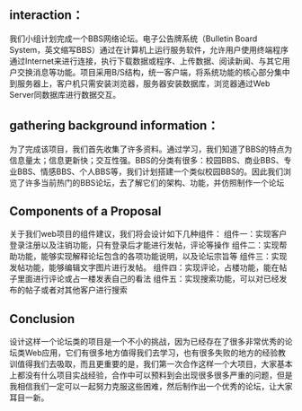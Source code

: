 ## interaction：
我们小组计划完成一个BBS网络论坛。电子公告牌系统（Bulletin Board System，英文缩写BBS）通过在计算机上运行服务软件，允许用户使用终端程序通过Internet来进行连接，执行下载数据或程序、上传数据、阅读新闻、与其它用户交换消息等功能。项目采用B/S结构，统一客户端，将系统功能的核心部分集中到服务器上，客户机只需安装浏览器，服务器安装数据库，浏览器通过Web Server同数据库进行数据交互。

## gathering background information：
为了完成该项目，我们首先收集了许多资料。通过学习，我们知道了BBS的特点为信息量太；信息更新快；交互性强。BBS的分类有很多：校园BBS、商业BBS、专业BBS、情感BBS、个人BBS等，我们计划搭建一个类似校园BBS的。因此我们浏览了许多当前热门的BBS论坛，去了解它们的架构、功能，并仿照制作一个论坛

## Components of a Proposal
关于我们web项目的组件建议，我们将会设计如下几种组件：
组件一：实现客户登录注册以及注销功能，只有登录后才能进行发帖，评论等操作
组件二：实现帮助功能，能够实现解释论坛包含的各项功能说明，以及论坛宗旨等
组件三：实现发帖功能，能够编辑文字图片进行发帖。
组件四：实现评论，占楼功能，能在帖子里面进行评论或占一楼发表自己的看法
组件五：实现搜索功能，可以对已经发布的帖子或者对其他客户进行搜索

## Conclusion
设计这样一个论坛类的项目是一个不小的挑战，因为已经存在了很多非常优秀的论坛类Web应用，它们有很多地方值得我们去学习，也有很多失败的地方的经验教训值得我们去吸取，而且更重要的是，我们第一次合作这样一个大项目，大家基本上都没有什么项目实战经验，合作中可以预料到会出现很多很多严重的问题，但是我相信我们一定可以一起努力克服这些困难，然后制作出一个优秀的论坛，让大家耳目一新。
